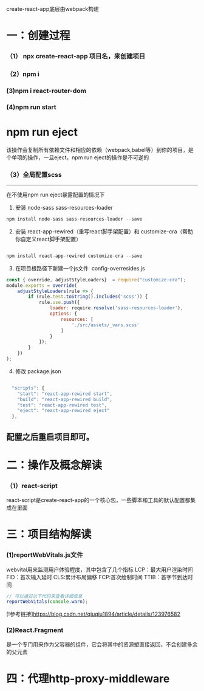 create-react-app底层由webpack构建
# 一：创建过程
  ### （1） npx create-react-app 项目名，来创建项目
  ### （2）npm i
  ### (3)npm i react-router-dom
  ### (4)npm run start
# npm run eject
  该操作会复制所有依赖文件和相应的依赖（webpack,babel等）到你的项目，是个单项的操作，一旦eject，npm run eject的操作是不可逆的
  ### （3）全局配置scss
  -----------------------------------
  在不使用npm run eject暴露配置的情况下

  1. 安装 node-sass sass-resources-loader
  ```js
  npm install node-sass sass-resources-loader --save
  ```
  2. 安装 react-app-rewired（重写react脚手架配置）和 customize-cra（帮助你自定义react脚手架配置）
  ```js

  npm install react-app-rewired customize-cra --save
  ```
  3. 在项目根路径下新建一个js文件  config-overresides.js
  ```js
  const { override, adjustStyleLoaders}  = require("customize-cra");
  module.exports = override(
      adjustStyleLoaders(rule => {
          if (rule.test.toString().includes('scss')) {
              rule.use.push({
                  loader: require.resolve('sass-resources-loader'),
                  options: {
                      resources: [
                          './src/assets/_vars.scss'
                      ]
                  }
              });
          }
      })
  );
  ```
  4. 修改 package.json
  ```js

    "scripts": {
      "start": "react-app-rewired start",
      "build": "react-app-rewired build",
      "test": "react-app-rewired test",
      "eject": "react-app-rewired eject"
    },
  ```
  配置之后重启项目即可。
  -----------------------------------
# 二：操作及概念解读
  ### （1）react-script
  react-script是create-react-app的一个核心包，一些脚本和工具的默认配置都集成在里面
# 三：项目结构解读
  ### (1)reportWebVitals.js文件
  webvital用来监测用户体验程度，其中包含了几个指标
  LCP：最大用户渲染时间
  FID：首次输入延时
  CLS:累计布局偏移
  FCP:首次绘制时间
  TTIB：首字节到达时间
  ```js
  // 可以通过以下代码来查看详细信息
  reportWebVitals(console.warn);

  ```
  [!参考链接]https://blog.csdn.net/qiuqiu1894/article/details/123976582
  ### (2)React.Fragment
  是一个专门用来作为父容器的组件，它会将其中的资源塑直接返回，不会创建多余的父元素

# 四：代理http-proxy-middleware

